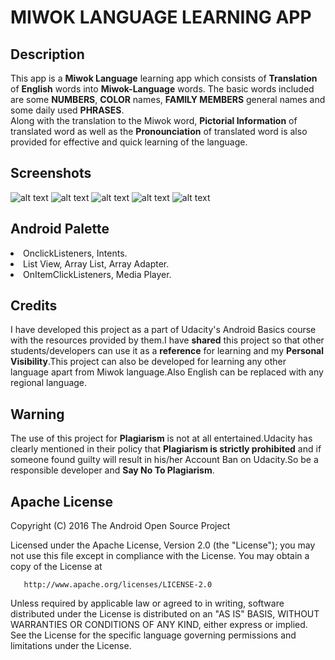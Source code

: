 # MIWOK LANGUAGE LEARNING APP
## **Description**  
This app is a **Miwok Language** learning app which consists of **Translation** of **English** words into **Miwok-Language** words.
The basic words included are some **NUMBERS**, **COLOR** names, **FAMILY MEMBERS** general names and some daily used **PHRASES**.  
Along with the translation to the Miwok word, **Pictorial Information** of translated word as well as the **Pronounciation** of 
translated word is also provided for effective and quick learning of the language.  

## **Screenshots**  

![alt text](https://github.com/SGKOMBE/Miwok_Language_App/blob/master/app/src/Common/Images/Home%20screen.png "Home Screen Image")
![alt text](https://github.com/SGKOMBE/Miwok_Language_App/blob/master/app/src/Common/Images/Numbers%20Activity.png "Numbers Activity Image")
![alt text](https://github.com/SGKOMBE/Miwok_Language_App/blob/master/app/src/Common/Images/Family%20Members%20Activity.png "Family Activity Image")
![alt text](https://github.com/SGKOMBE/Miwok_Language_App/blob/master/app/src/Common/Images/Colors%20Activity.png "Colors Activity Image")
![alt text](https://github.com/SGKOMBE/Miwok_Language_App/blob/master/app/src/Common/Images/Phrases%20Activity.png "Phrases Activity Image")  

## **Android Palette**  
<dl>
 	<li>OnclickListeners, Intents.</li>
 	<li>List View, Array List, Array Adapter.</li>
 	<li>OnItemClickListeners, Media Player.</li>
</dl>

## **Credits**
I have developed this project as a part of Udacity's Android Basics course with the resources provided by them.I have **shared** this project so that other students/developers can use it as a **reference** for learning and my **Personal Visibility**.This project can also be developed for learning any other language apart from Miwok language.Also English can be replaced with any regional language. 

## **Warning**  
The use of this project for **Plagiarism** is not at all entertained.Udacity has clearly mentioned in their policy that **Plagiarism
 is strictly prohibited** and if someone found guilty will result in his/her Account Ban on Udacity.So be a responsible developer and 
 **Say No To Plagiarism**.  
 
 ## **Apache License**  
 
 Copyright (C) 2016 The Android Open Source Project
 
  Licensed under the Apache License, Version 2.0 (the "License");
  you may not use this file except in compliance with the License.
  You may obtain a copy of the License at
 
       http://www.apache.org/licenses/LICENSE-2.0
 
  Unless required by applicable law or agreed to in writing, software
  distributed under the License is distributed on an "AS IS" BASIS,
  WITHOUT WARRANTIES OR CONDITIONS OF ANY KIND, either express or implied.
  See the License for the specific language governing permissions and
  limitations under the License.
